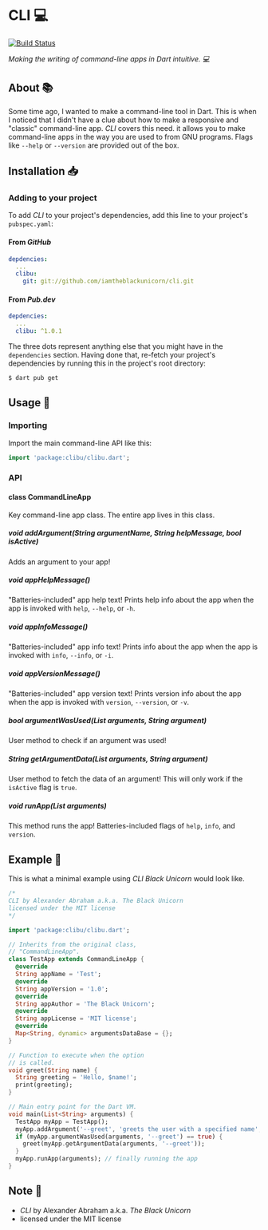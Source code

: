 # CLI :computer:

[![Build Status](https://travis-ci.com/iamtheblackunicorn/cli.svg?branch=main)](https://travis-ci.com/iamtheblackunicorn/cli)

*Making the writing of command-line apps in Dart intuitive. :computer:*

## About :books:

Some time ago, I wanted to make a command-line tool in Dart. This is when I noticed that I didn't have a clue about how to make a responsive and "classic" command-line app. *CLI* covers this need. it allows you to make command-line apps in the way you are used to from GNU programs. Flags like `--help` or `--version` are provided out of the box.

## Installation :inbox_tray:

### Adding to your project

To add *CLI* to your project's dependencies, add this line to your project's `pubspec.yaml`:

#### From *GitHub*

```YAML
depdencies:
  ...
  clibu:
    git: git://github.com/iamtheblackunicorn/cli.git
```

#### From *Pub.dev*

```YAML
depdencies:
  ...
  clibu: ^1.0.1
```

The three dots represent anything else that you might have in the `dependencies` section. Having done that, re-fetch your project's dependencies by running this in the project's root directory:

```bash
$ dart pub get
```

## Usage :hammer:

### Importing

Import the main command-line API like this:

```dart
import 'package:clibu/clibu.dart';
```

### API

#### class CommandLineApp
Key command-line app class. The entire app lives in this class.

##### void addArgument(String argumentName, String helpMessage, bool isActive)
Adds an argument to your app!

##### void appHelpMessage()
"Batteries-included" app help text!
Prints help info about the app when the app
is invoked with `help`, `--help`, or `-h`.

##### void appInfoMessage()
"Batteries-included" app info text!
Prints info about the app when the app
is invoked with `info`, `--info`, or `-i`.

##### void appVersionMessage()
"Batteries-included" app version text!
Prints version info about the app when the app
is invoked with `version`, `--version`, or `-v`.

##### bool argumentWasUsed(List<String> arguments, String argument)
User method to check if an argument was used!

##### String getArgumentData(List<String> arguments, String argument)
User method to fetch the data of an argument!
This will only work if the `isActive` flag is `true`.

##### void runApp(List<String> arguments)
This method runs the app!
Batteries-included flags of `help`, `info`, and `version`.
  
## Example :calling:

This is what a minimal example using *CLI Black Unicorn* would look like.

```dart
/*
CLI by Alexander Abraham a.k.a. The Black Unicorn
licensed under the MIT license
*/

import 'package:clibu/clibu.dart';

// Inherits from the original class,
// "CommandLineApp".
class TestApp extends CommandLineApp {
  @override
  String appName = 'Test';
  @override
  String appVersion = '1.0';
  @override
  String appAuthor = 'The Black Unicorn';
  @override
  String appLicense = 'MIT license';
  @override
  Map<String, dynamic> argumentsDataBase = {};
}

// Function to execute when the option
// is called.
void greet(String name) {
  String greeting = 'Hello, $name!';
  print(greeting);
}

// Main entry point for the Dart VM.
void main(List<String> arguments) {
  TestApp myApp = TestApp();
  myApp.addArgument('--greet', 'greets the user with a specified name', true);
  if (myApp.argumentWasUsed(arguments, '--greet') == true) {
    greet(myApp.getArgumentData(arguments, '--greet'));
  }
  myApp.runApp(arguments); // finally running the app
}
```

## Note :scroll:

- *CLI* by Alexander Abraham a.k.a. *The Black Unicorn*
- licensed under the MIT license
